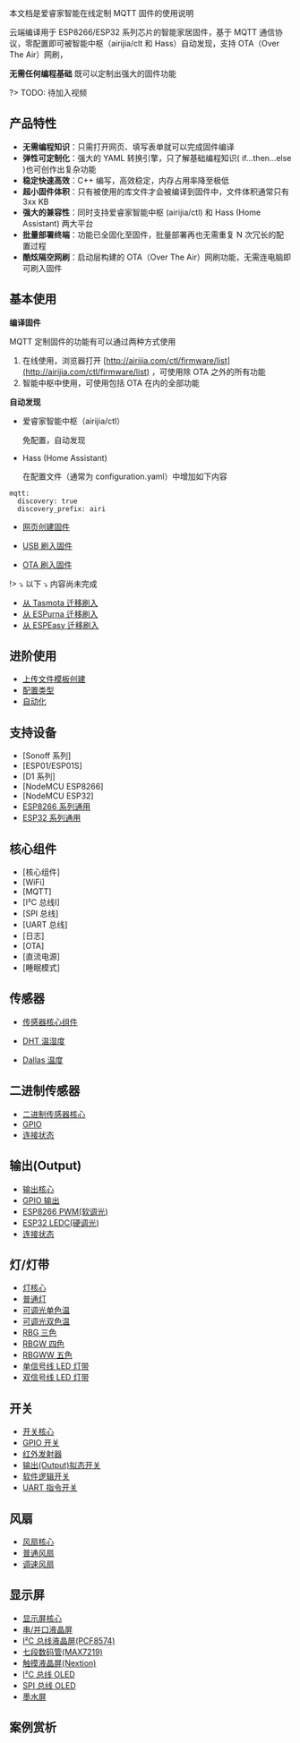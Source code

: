 本文档是爱睿家智能在线定制 MQTT 固件的使用说明

云端编译用于 ESP8266/ESP32 系列芯片的智能家居固件，基于 MQTT 通信协议，零配置即可被智能中枢（airijia/clt 和 Hass）自动发现，支持 OTA（Over The Air）网刷，

**无需任何编程基础** 既可以定制出强大的固件功能


?> TODO: 待加入视频


## 产品特性

- **无需编程知识**：只需打开网页、填写表单就可以完成固件编译
- **弹性可定制化**：强大的 YAML 转换引擎，只了解基础编程知识( if...then...else )也可创作出复杂功能
- **稳定快速高效**：C++ 编写，高效稳定，内存占用率降至极低
- **超小固件体积**：只有被使用的库文件才会被编译到固件中，文件体积通常只有 3xx KB
- **强大的兼容性**：同时支持爱睿家智能中枢 (airijia/ctl) 和 Hass (Home Assistant) 两大平台
- **批量部署终端**：功能已全固化至固件，批量部署再也无需重复 N 次冗长的配置过程
- **酷炫隔空网刷**：启动层构建的 OTA（Over The Air）网刷功能，无需连电脑即可刷入固件



## 基本使用

**编译固件**

MQTT 定制固件的功能有可以通过两种方式使用

1. 在线使用，浏览器打开 [http://airijia.com/ctl/firmware/list](http://airijia.com/ctl/firmware/list) ，可使用除 OTA 之外的所有功能
2. 智能中枢中使用，可使用包括 OTA 在内的全部功能

**自动发现**

 - 爱睿家智能中枢（airijia/ctl）
 
    免配置，自动发现


 - Hass (Home Assistant)

   在配置文件（通常为 configuration.yaml）中增加如下内容

```
mqtt:
  discovery: true
  discovery_prefix: airi
```

- [网页创建固件](mqtt/guides/form)


- [USB 刷入固件](mqtt/guides/ttl)
- [OTA 刷入固件](mqtt/guides/ota)

!> ⤵️ 以下️ ⤵️ 内容尚未完成




- [从 Tasmota 迁移刷入](mqtt/guides/tasmota)
- [从 ESPurna 迁移刷入](mqtt/guides/espurna)
- [从 ESPEasy 迁移刷入](mqtt/guides/espeasy)


## 进阶使用

- [上传文件模板创建](mqtt/guides/yaml)
- [配置类型](mqtt/guides/configuration-types)
- [自动化](mqtt/guides/)


## 支持设备

- [Sonoff 系列]
- [ESP01/ESP01S]
- [D1 系列]
- [NodeMCU ESP8266]
- [NodeMCU ESP32]
- [ESP8266 系列通用](mqtt/guides/yaml)
- [ESP32 系列通用](mqtt/guides/yaml)

## 核心组件

- [核心组件]
- [WiFi]
- [MQTT]
- [I²C 总线I]
- [SPI 总线]
- [UART 总线]
- [日志]
- [OTA]
- [直流电源]
- [睡眠模式]

## 传感器

-  [传感器核心组件](mqtt/components/sensor/)


-  [DHT 温湿度](mqtt/components/sensor/dht)
-  [Dallas 温度](mqtt/components/sensor/dallas)


## 二进制传感器

-  [二进制传感器核心](mqtt/components/sensor/)
-  [GPIO](mqtt/components/sensor/)
-  [连接状态](mqtt/components/sensor/)


## 输出(Output)

-  [输出核心](mqtt/components/sensor/)
-  [GPIO 输出](mqtt/components/sensor/)
-  [ESP8266 PWM(软调光)](mqtt/components/sensor/)
-  [ESP32 LEDC(硬调光)](mqtt/components/sensor/)
-  [连接状态](mqtt/components/sensor/)


## 灯/灯带

-  [灯核心](mqtt/components/light/)
-  [普通灯](mqtt/components/light/)
-  [可调光单色温](mqtt/components/light/)
-  [可调光双色温](mqtt/components/light/)
-  [RBG 三色](mqtt/components/light/)
-  [RBGW 四色](mqtt/components/light/)
-  [RBGWW 五色](mqtt/components/light/)
-  [单信号线 LED 灯带](mqtt/components/light/fastled_clockless)
-  [双信号线 LED 灯带](mqtt/components/light/fastled_spi)



## 开关

-  [开关核心](mqtt/components/light/)
-  [GPIO 开关](mqtt/components/light/)
-  [红外发射器](mqtt/components/light/)
-  [输出(Output)拟态开关](mqtt/components/light/)
-  [软件逻辑开关](mqtt/components/light/)
-  [UART 指令开关](mqtt/components/light/)


## 风扇

-  [风扇核心](mqtt/components/light/)
-  [普通风扇](mqtt/components/light/)
-  [调速风扇](mqtt/components/light/)

## 显示屏

-  [显示屏核心](mqtt/components/light/)
-  [串/并口液晶屏](mqtt/components/light/)
-  [I²C 总线液晶屏(PCF8574)](mqtt/components/light/)
-  [七段数码管(MAX7219)](mqtt/components/light/)
-  [触摸液晶屏(Nextion)](mqtt/components/light/)
-  [I²C 总线 OLED](mqtt/components/light/)
-  [SPI 总线 OLED](mqtt/components/light/)
-  [墨水屏](mqtt/components/light/)



## 案例赏析


